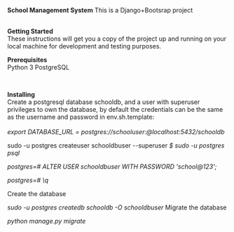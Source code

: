 **School Management System**
This is a Django+Bootsrap project
<br>
<br>

**Getting Started**
<br>
These instructions will get you a copy of the project up and running on your local machine for development and testing purposes.
<br>

**Prerequisites**
<br>
Python 3
PostgreSQL

<br>

**Installing**
<br>
Create a postgresql database schooldb, and a user with superuser privileges to own the database, by default the credentials can be the same as the username and password in env.sh.template: 
<br>
<br>
*export DATABASE_URL = postgres://schooluser:<password>@localhost:5432/schooldb*

sudo -u postgres createuser schooldbuser --superuser
*$ sudo -u postgres psql*

*postgres=# ALTER USER schooldbuser WITH PASSWORD 'school@123';*

*postgres=# \q*

Create the database

*sudo -u postgres createdb schooldb -O schooldbuser*
Migrate the database

*python manage.py migrate*
